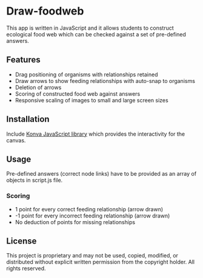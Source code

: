 # Draw-foodweb
This app is written in JavaScript and it allows students to construct ecological food web which can be checked against a set of pre-defined answers. 

## Features
- Drag positioning of organisms with relationships retained
- Draw arrows to show feeding relationships with auto-snap to organisms
- Deletion of arrows
- Scoring of constructed food web against answers
- Responsive scaling of images to small and large screen sizes

## Installation
Include [Konva JavaScript library](https://konvajs.org/) which provides the interactivity for the canvas. 

## Usage
Pre-defined answers (correct node links) have to be provided as an array of objects in script.js file.

### Scoring
- 1 point for every correct feeding relationship (arrow drawn)
- -1 point for every incorrect feeding relationship (arrow drawn)
- No deduction of points for missing relationships

## License
This project is proprietary and may not be used, copied, modified, or distributed without explicit written permission from the copyright holder. All rights reserved.


